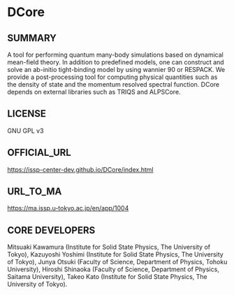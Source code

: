 # DCore 

## SUMMARY 

 A tool for performing quantum many-body simulations based on dynamical mean-field theory. In addition to predefined models, one can construct and solve an ab-initio tight-binding model by using wannier 90 or RESPACK. We provide a post-processing tool for computing physical quantities such as the density of state and the momentum resolved spectral function. DCore depends on external libraries such as TRIQS and ALPSCore.
## LICENSE 

 GNU GPL v3
## OFFICIAL_URL 

 https://issp-center-dev.github.io/DCore/index.html
## URL_TO_MA 

 https://ma.issp.u-tokyo.ac.jp/en/app/1004
## CORE DEVELOPERS 

 Mitsuaki Kawamura (Institute for Solid State Physics, The University of Tokyo), Kazuyoshi Yoshimi (Institute for Solid State Physics, The University of Tokyo), Junya Otsuki (Faculty of Science, Department of Physics, Tohoku University), Hiroshi Shinaoka (Faculty of Science, Department of Physics, Saitama University), Takeo Kato (Institute for Solid State Physics, The University of Tokyo).
